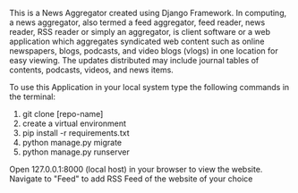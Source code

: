 This is a News Aggregator created using Django Framework. In computing, a news aggregator, also termed a feed aggregator, feed reader, news reader, RSS reader or simply an aggregator, is client software or a web application which aggregates syndicated web content such as online newspapers, blogs, podcasts, and video blogs (vlogs) in one location for easy viewing. The updates distributed may include journal tables of contents, podcasts, videos, and news items.

To use this Application in your local system type the following commands in the terminal:
1. git clone [repo-name]
2. create a virtual environment 
3. pip install -r requirements.txt
4. python manage.py migrate
5. python manage.py runserver

Open 127.0.0.1:8000 (local host) in your browser to view the website. Navigate to "Feed" to add RSS Feed of the website of your choice

